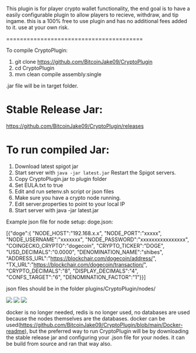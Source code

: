 This plugin is for player crypto wallet functionality, the end goal is to have a easily configurable plugin to allow players to recieve, withdraw, and tip ingame.
this is a 100% free to use plugin and has no additional fees added to it. use at your own risk.



========================================

To compile CryptoPlugin:
1. git clone https://github.com/BitcoinJake09/CryptoPlugin
2. cd CryptoPlugin
3. mvn clean compile assembly:single

.jar file will be in target folder.

Stable Release Jar:
=========================================
https://github.com/BitcoinJake09/CryptoPlugin/releases

To run compiled Jar:
=========================================
1. Download latest spigot jar
2. Start server with ```java -jar latest.jar```
    Restart the Spigot servers.
3. Copy CryptoPlugin.jar to plugin folder
4. Set EULA.txt to true
5. Edit and run setenv.sh script or json files
6. Make sure you have a crypto node running.
7. Edit server.properties to point to your local IP
8. Start server with 
    java -jar latest.jar
    
    
Example json file for node setup:
doge.json:

[{"doge":{
"NODE_HOST":"192.168.x.x",
"NODE_PORT":"xxxxx",
"NODE_USERNAME":"xxxxxxx",
"NODE_PASSWORD":"xxxxxxxxxxxxxxxx",
"COINGECKO_CRYPTO":"dogecoin",
"CRYPTO_TICKER":"DOGE",
"USD_DECIMALS":"0.0000",
"DENOMINATION_NAME":"shibes",
"ADDRESS_URL":"https://blockchair.com/dogecoin/address/",
"TX_URL":"https://blockchair.com/dogecoin/transaction/",
"CRYPTO_DECIMALS":"8",
"DISPLAY_DECIMALS":"4",
"CONFS_TARGET":"6",
"DENOMINATION_FACTOR":"1"}}]

json files should be in the folder plugins/CryptoPlugin/nodes/

![](https://media.discordapp.net/attachments/419294985419096064/846255863877468160/2021-05-24_01.17.54.png?width=802&height=451)
![](https://media.discordapp.net/attachments/419294985419096064/846257822316494858/2021-05-24_01.25.59.png?width=802&height=451)
![](https://media.discordapp.net/attachments/419294985419096064/847268770099626014/2021-05-24_22.32.04.png?width=842&height=451)



docker is no longer needed, redis is no longer used, no databases are used because the nodes themselves are the databases.
docker can be used(https://github.com/BitcoinJake09/CryptoPlugin/blob/main/Docker-readme), but the preferred way to run CryptoPlugin will be by downloading the stable release jar and configuring your .json file for your nodes.
it can be build from source and ran that way also.
